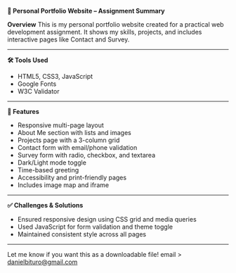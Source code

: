 **🌟 Personal Portfolio Website – Assignment Summary**

**Overview**
This is my personal portfolio website created for a practical web development assignment. It shows my skills, projects, and includes interactive pages like Contact and Survey.

---

**🛠 Tools Used**

* HTML5, CSS3, JavaScript
* Google Fonts
* W3C Validator

---

**🔑 Features**

* Responsive multi-page layout
* About Me section with lists and images
* Projects page with a 3-column grid
* Contact form with email/phone validation
* Survey form with radio, checkbox, and textarea
* Dark/Light mode toggle
* Time-based greeting
* Accessibility and print-friendly pages
* Includes image map and iframe

---

**✅ Challenges & Solutions**

* Ensured responsive design using CSS grid and media queries
* Used JavaScript for form validation and theme toggle
* Maintained consistent style across all pages

---

Let me know if you want this as a downloadable file!
email > danielbituro@gmail.com
